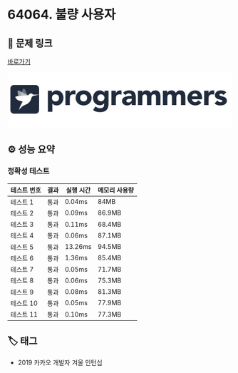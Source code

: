 # 64064. 불량 사용자

## 🔗 문제 링크

[바로가기](https://school.programmers.co.kr/learn/courses/30/lessons/64064)

![프로그래머스 로고](../../images/programmers.jpg)

## ⚙️ 성능 요약

### 정확성 테스트

| 테스트 번호 | 결과 | 실행 시간 | 메모리 사용량 |
| ----------- | ---- | --------- | ------------- |
| 테스트 1    | 통과 | 0.04ms    | 84MB          |
| 테스트 2    | 통과 | 0.09ms    | 86.9MB        |
| 테스트 3    | 통과 | 0.11ms    | 68.4MB        |
| 테스트 4    | 통과 | 0.06ms    | 87.1MB        |
| 테스트 5    | 통과 | 13.26ms   | 94.5MB        |
| 테스트 6    | 통과 | 1.36ms    | 85.4MB        |
| 테스트 7    | 통과 | 0.05ms    | 71.7MB        |
| 테스트 8    | 통과 | 0.06ms    | 75.3MB        |
| 테스트 9    | 통과 | 0.08ms    | 81.3MB        |
| 테스트 10   | 통과 | 0.05ms    | 77.9MB        |
| 테스트 11   | 통과 | 0.10ms    | 77.3MB        |

## 🏷️ 태그

- 2019 카카오 개발자 겨울 인턴십

